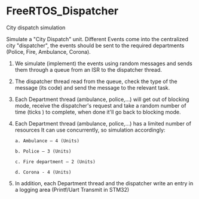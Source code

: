 # FreeRTOS_Dispatcher
City dispatch simulation

Simulate a "City Dispatch" unit. 
Different Events come into the centralized city "dispatcher", the events should be sent to the required departments (Police, Fire, Ambulance, Corona).

1. We simulate (implement) the events using random messages and sends them 
through a queue from an ISR to the dispatcher thread.

2. The dispatcher thread read from the queue, check the type of the message (its code) and send the message to the relevant task.

3. Each Department thread (ambulance, police,…) will get out of blocking mode, receive the dispatcher's request and take a random number of time (ticks ) to complete, when done it'll go back to blocking mode.

4. Each Department thread (ambulance, police,…) has a limited number of resources It can use concurrently, so simulation accordingly:

       a. Ambulance – 4 (Units)

       b. Police – 3 (Units)

       c. Fire department – 2 (Units)

       d. Corona - 4 (Units)

5. In addition, each Department thread and the dispatcher write an entry in a logging area (Printf/Uart Transmit in STM32)
